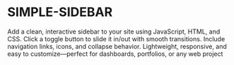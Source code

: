 # SIMPLE-SIDEBAR
Add a clean, interactive sidebar to your site using JavaScript, HTML, and CSS. Click a toggle button to slide it in/out with smooth transitions. Include navigation links, icons, and collapse behavior. Lightweight, responsive, and easy to customize—perfect for dashboards, portfolios, or any web project
